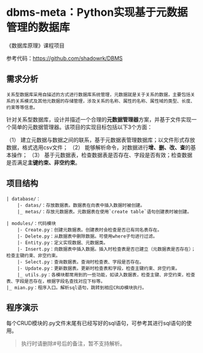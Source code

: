 # dbms-meta：Python实现基于元数据管理的数据库

《数据库原理》课程项目

参考代码：https://github.com/shadowrk/DBMS

## 需求分析

	关系型数据库采用自描述的方式进行数据库系统管理，元数据就是关于关系的数据，主要包括关系的关系模式及其他元数据的存储管理，涉及关系的名称、属性的名称、属性域的类型、长度、约束等等信息。
针对关系型数据库，设计并描述一个合理的**元数据管理器**方案，并基于文件实现一个简单的元数据管理器。该项目的实现目标包括以下3个方面：

（1）	建立元数据与数据之间的联系，基于元数据表管理数据库；以文件形式存放数据，格式选用csv文件；
（2）	能够解析命令，对数据进行**增、删、改、查**的基本操作；
（3）	基于元数据表，检查数据表是否存在、字段是否有效；检查数据是否满足**主键约束、非空约束**。


## 项目结构

```
| database/：
	|- datas/：存放数据表。数据表在向表中插入数据时被创建。
	|_ metas/：存放元数据表。元数据表在使用`create table`语句创建表时被创建。
	
| modules/：代码模块
	|- Create.py：创建元数据表。创建表时会检查是否已有同名表存在。
	|- Delete.py：从数据表中删除数据。可使用where子句进行过滤。
	|- Entity.py：定义实现数据、元数据类。
	|- Insert.py：向数据表中插入数据。插入时检查表是否已建立（元数据表是否存在）；检查主键约束、非空约束。
	|- Select.py：查询数据表。查询时检查表、字段是否存在。
	|- Update.py：更新数据表。更新时检查表和字段，检查主键约束、非空约束。
	|_ utils.py：各模块都常用到的一些功能，如读入数据表，检查主键、非空约束，检查表、字段是否存在，根据字段名查找对应下标等。
|_ mian.py：程序入口。解析sql语句，跳转到相应CRUD模块执行。

```

## 程序演示

  每个CRUD模块的.py文件末尾有已经写好的sql语句，可参考其进行sql语句的使用。
  
> 执行时请删除#号后的备注，暂不支持解析。
